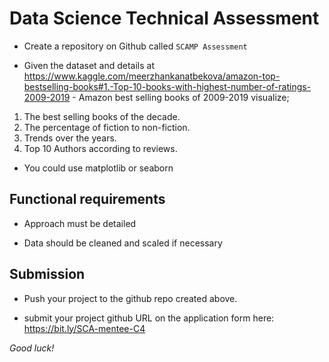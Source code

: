 # Data Science Technical Assessment  

- Create a repository on Github called ``SCAMP Assessment``

- Given the dataset and details at https://www.kaggle.com/meerzhankanatbekova/amazon-top-bestselling-books#1.-Top-10-books-with-highest-number-of-ratings-2009-2019 - Amazon best selling books of 2009-2019
visualize;
1. The best selling books of the decade.
2. The percentage of fiction to non-fiction.
3. Trends over the years.
4. Top 10 Authors according to reviews.

- You could use matplotlib or seaborn
  
## Functional requirements

- Approach must be detailed

- Data should be cleaned and scaled if necessary

## Submission
- Push your project to the github repo created above.

- submit your project github URL on the application form here: https://bit.ly/SCA-mentee-C4


*Good luck!*
